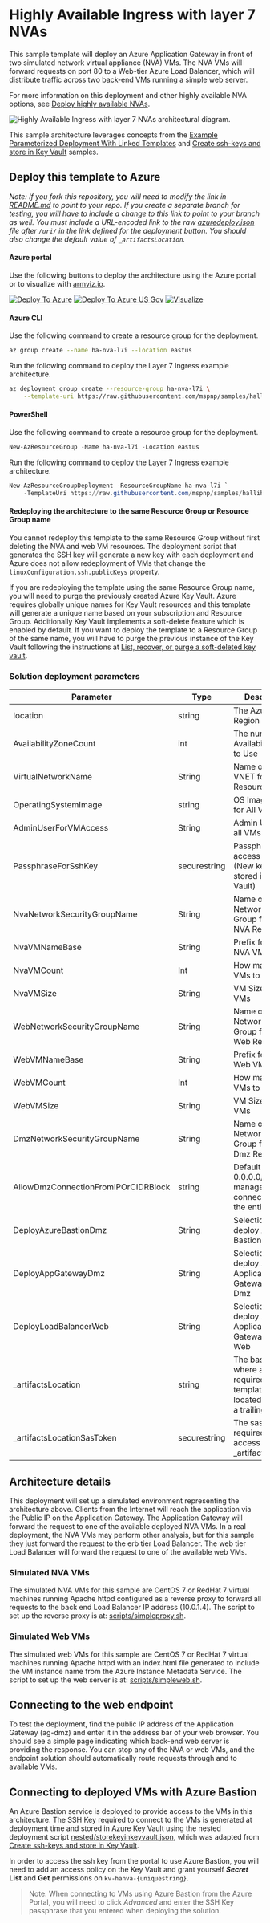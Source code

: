 # Highly Available Ingress with layer 7 NVAs

This sample template will deploy an Azure Application Gateway in front of two simulated network virtual appliance (NVA) VMs.  The NVA VMs will forward requests on port 80 to a Web-tier Azure Load Balancer, which will distribute traffic across two back-end VMs running a simple web server.

For more information on this deployment and other highly available NVA options, see [Deploy highly available NVAs](https://docs.microsoft.com/azure/architecture/reference-architectures/dmz/nva-ha).

![Highly Available Ingress with layer 7 NVAs architectural diagram.](l7-ingress.png)

This sample architecture leverages concepts from the [Example Parameterized Deployment With Linked Templates](https://azure.microsoft.com/resources/templates/301-parameterized-linked-templates/) and [Create ssh-keys and store in Key Vault](https://azure.microsoft.com/resources/templates/201-deployment-script-ssh-key-gen/) samples.

## Deploy this template to Azure

*Note: If you fork this repository, you will need to modify the link in [README.md](README.md) to point to your repo.  If you create a separate branch for testing, you will have to include a change to this link to point to your branch as well. You must include a URL-encoded link to the raw [azuredeploy.json](azuredeploy.json) file after `/uri/` in the link defined for the deployment button. You should also change the default value of `_artifactsLocation`.*

#### Azure portal

Use the following buttons to deploy the architecture using the Azure portal or to visualize with [armviz.io](https://armviz.io).

[![Deploy To Azure](https://raw.githubusercontent.com/Azure/azure-quickstart-templates/master/1-CONTRIBUTION-GUIDE/images/deploytoazure.svg?sanitize=true)](https://portal.azure.com/#create/Microsoft.Template/uri/https%3A%2F%2Fraw.githubusercontent.com%2Fmspnp%2Fsamples%2Fhallihan-hanva-sample-il7-tryit%2Fsolutions%2Fha-nva%2Flayer-7-ingress%2Fazuredeploy.json)
[![Deploy To Azure US Gov](https://raw.githubusercontent.com/Azure/azure-quickstart-templates/master/1-CONTRIBUTION-GUIDE/images/deploytoazuregov.svg?sanitize=true)](https://portal.azure.us/#create/Microsoft.Template/uri/https%3A%2F%2Fraw.githubusercontent.com%2Fmspnp%2Fsamples%2Fhallihan-hanva-sample-il7-tryit%2Fsolutions%2Fha-nva%2Flayer-7-ingress%2Fazuredeploy.json)
[![Visualize](https://raw.githubusercontent.com/Azure/azure-quickstart-templates/master/1-CONTRIBUTION-GUIDE/images/visualizebutton.svg?sanitize=true)](http://armviz.io/#/?load=https%3A%2F%2Fraw.githubusercontent.com%2Fmspnp%2Fsamples%2Fhallihan-hanva-sample-il7-tryit%2Fsolutions%2Fha-nva%2Flayer-7-ingress%2Fazuredeploy.json)

#### Azure CLI

Use the following command to create a resource group for the deployment.

```bash
az group create --name ha-nva-l7i --location eastus
```

Run the following command to deploy the Layer 7 Ingress example architecture.

```bash
az deployment group create --resource-group ha-nva-l7i \
    --template-uri https://raw.githubusercontent.com/mspnp/samples/hallihan-hanva-sample-il7-tryit/solutions/ha-nva/layer-7-ingress/azuredeploy.json
```

#### PowerShell

Use the following command to create a resource group for the deployment.

```powershell
New-AzResourceGroup -Name ha-nva-l7i -Location eastus
```

Run the following command to deploy the Layer 7 Ingress example architecture.

```powershell
New-AzResourceGroupDeployment -ResourceGroupName ha-nva-l7i `
    -TemplateUri https://raw.githubusercontent.com/mspnp/samples/hallihan-hanva-sample-il7-tryit/solutions/ha-nva/layer-7-ingress/azuredeploy.json
```

#### Redeploying the architecture to the same Resource Group or Resource Group name

You cannot redeploy this template to the same Resource Group without first deleting the NVA and web VM resources. The deployment script that generates the SSH key will generate a new key with each deployment and Azure does not allow redeployment of VMs that change the `linuxConfiguration.ssh.publicKeys` property.

If you are redeploying the template using the same Resource Group name, you will need to purge the previously created Azure Key Vault.  Azure requires globally unique names for Key Vault resources and this template will generate a unique name based on your subscription and Resource Group. Additionally Key Vault implements a soft-delete feature which is enabled by default. If you want to deploy the template to a Resource Group of the same name, you will have to purge the previous instance of the Key Vault following the instructions at [List, recover, or purge a soft-deleted key vault](https://docs.microsoft.com/azure/key-vault/general/key-vault-recovery#list-recover-or-purge-a-soft-deleted-key-vault).

### Solution deployment parameters

| Parameter | Type | Description | Default |
|---|---|---|--|
|location|string|The Azure Region to Use|[resourceGroup().location]|
|AvailabilityZoneCount|int|The number of Availability Zones to Use|2|
|VirtualNetworkName|String|Name of the VNET for all Resources|vnet-hanva|
|OperatingSystemImage|string|OS Image to use for All VMs|CentOS 7 (latest, LVM)|
|AdminUserForVMAccess|String|Admin User for all VMs|null|
|PassphraseForSshKey|securestring|Passphrase to access SSH Key (New key will be stored in Key Vault)|null|
|NvaNetworkSecurityGroupName|String|Name of the Network Security Group for the NVA Resources|nsg-NVA|
|NvaVMNameBase|String|Prefix for naming NVA VMs|vm-nva|
|NvaVMCount|Int|How many NVA VMs to provision|2|
|NvaVMSize|String|VM Size for NVA VMs|Standard_D2s_v3|
|WebNetworkSecurityGroupName|String|Name of the Network Security Group for the Web Resources|nsg-Web|
|WebVMNameBase|String|Prefix for naming Web VMs|vm-web|
|WebVMCount|Int|How many Web VMs to provision|2|
|WebVMSize|String|VM Size for NVA VMs|Standard_D2s_v3|
|DmzNetworkSecurityGroupName|String|Name of the Network Security Group for the Dmz Resources|nsg-DMZ|
|AllowDmzConnectionFromIPOrCIDRBlock|string|Default value of 0.0.0.0/0 allows management and connections from the entire Internet|0.0.0.0/0|
|DeployAzureBastionDmz|String|Selection to deploy Azure Bastion|Yes|
|DeployAppGatewayDmz|String|Selection to deploy Azure Application Gateway for the Dmz|Yes|
|DeployLoadBalancerWeb|String|Selection to deploy Azure Application Gateway for the Web|Yes|
|_artifactsLocation|string|The base URI where artifacts required by this template are located including a trailing '/'|[https://raw.githubusercontent.com/...](https://raw.githubusercontent.com/mspnp/samples/master/solutions/ha-nva/layer-7-ingress/)|
|_artifactsLocationSasToken|securestring|The sasToken required to access _artifactsLocation||

## Architecture details

This deployment will set up a simulated environment representing the architecture above.  Clients from the Internet will reach the application via the Public IP on the Application Gateway.  The Application Gateway will forward the request to one of the available deployed NVA VMs. In a real deployment, the NVA VMs may perform other analysis, but for this sample they just forward the request to the erb tier Load Balancer.  The web tier Load Balancer will forward the request to one of the available web VMs.

### Simulated NVA VMs

The simulated NVA VMs for this sample are CentOS 7 or RedHat 7 virtual machines running Apache httpd configured as a reverse proxy to forward all requests to the back end Load Balancer IP address (10.0.1.4). The script to set up the reverse proxy is at: [scripts/simpleproxy.sh](scripts/simpleproxy.sh).

### Simulated Web VMs

The simulated web VMs for this sample are CentOS 7 or RedHat 7 virtual machines running Apache httpd with an index.html file generated to include the VM instance name from the Azure Instance Metadata Service. The script to set up the web server is at: [scripts/simpleweb.sh](scripts/simpleweb.sh).

## Connecting to the web endpoint

To test the deployment, find the public IP address of the Application Gateway (ag-dmz) and enter it in the address bar of your web browser.  You should see a simple page indicating which back-end web server is providing the response. You can stop any of the NVA or web VMs, and the endpoint solution should automatically route requests through and to available VMs.

## Connecting to deployed VMs with Azure Bastion

An Azure Bastion service is deployed to provide access to the VMs in this architecture. The SSH Key required to connect to the VMs is generated at deployment time and stored in Azure Key Vault using the nested deployment script [nested/storekeyinkeyvault.json](nested/storekeyinkeyvault.json), which was adapted from [Create ssh-keys and store in Key Vault](https://azure.microsoft.com/resources/templates/201-deployment-script-ssh-key-gen/).

In order to access the ssh key from the portal to use Azure Bastion, you will need to add an access policy on the Key Vault and grant yourself ***Secret*** **List** and **Get** permissions on `kv-hanva-{uniquestring}`.

> Note: When connecting to VMs using Azure Bastion from the Azure Portal, you will need to click *Advanced* and enter the SSH Key passphrase that you entered when deploying the solution.
